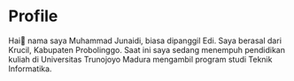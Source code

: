 # Profile

Hai👋 nama saya Muhammad Junaidi, biasa dipanggil Edi. Saya berasal dari Krucil, Kabupaten Probolinggo. Saat ini saya sedang menempuh pendidikan kuliah di Universitas Trunojoyo Madura mengambil program studi Teknik Informatika.
